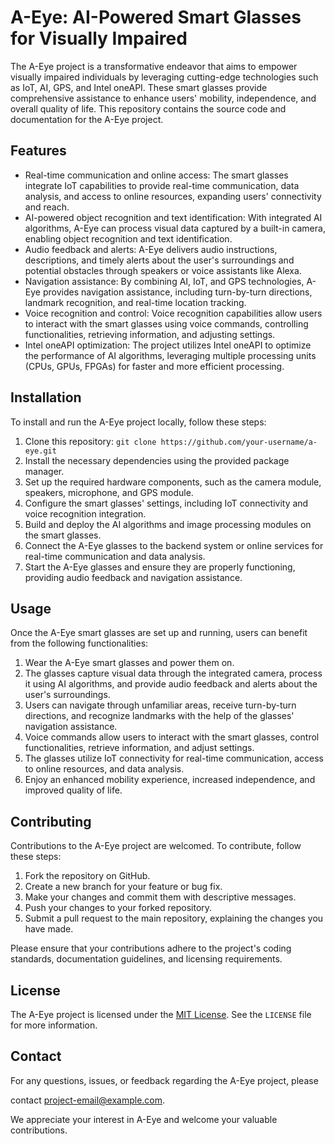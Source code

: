 # A-Eye: AI-Powered Smart Glasses for Visually Impaired

The A-Eye project is a transformative endeavor that aims to empower visually impaired individuals by leveraging cutting-edge technologies such as IoT, AI, GPS, and Intel oneAPI. These smart glasses provide comprehensive assistance to enhance users' mobility, independence, and overall quality of life. This repository contains the source code and documentation for the A-Eye project.

## Features

- Real-time communication and online access: The smart glasses integrate IoT capabilities to provide real-time communication, data analysis, and access to online resources, expanding users' connectivity and reach.
- AI-powered object recognition and text identification: With integrated AI algorithms, A-Eye can process visual data captured by a built-in camera, enabling object recognition and text identification.
- Audio feedback and alerts: A-Eye delivers audio instructions, descriptions, and timely alerts about the user's surroundings and potential obstacles through speakers or voice assistants like Alexa.
- Navigation assistance: By combining AI, IoT, and GPS technologies, A-Eye provides navigation assistance, including turn-by-turn directions, landmark recognition, and real-time location tracking.
- Voice recognition and control: Voice recognition capabilities allow users to interact with the smart glasses using voice commands, controlling functionalities, retrieving information, and adjusting settings.
- Intel oneAPI optimization: The project utilizes Intel oneAPI to optimize the performance of AI algorithms, leveraging multiple processing units (CPUs, GPUs, FPGAs) for faster and more efficient processing.

## Installation

To install and run the A-Eye project locally, follow these steps:

1. Clone this repository: `git clone https://github.com/your-username/a-eye.git`
2. Install the necessary dependencies using the provided package manager.
3. Set up the required hardware components, such as the camera module, speakers, microphone, and GPS module.
4. Configure the smart glasses' settings, including IoT connectivity and voice recognition integration.
5. Build and deploy the AI algorithms and image processing modules on the smart glasses.
6. Connect the A-Eye glasses to the backend system or online services for real-time communication and data analysis.
7. Start the A-Eye glasses and ensure they are properly functioning, providing audio feedback and navigation assistance.

## Usage

Once the A-Eye smart glasses are set up and running, users can benefit from the following functionalities:

1. Wear the A-Eye smart glasses and power them on.
2. The glasses capture visual data through the integrated camera, process it using AI algorithms, and provide audio feedback and alerts about the user's surroundings.
3. Users can navigate through unfamiliar areas, receive turn-by-turn directions, and recognize landmarks with the help of the glasses' navigation assistance.
4. Voice commands allow users to interact with the smart glasses, control functionalities, retrieve information, and adjust settings.
5. The glasses utilize IoT connectivity for real-time communication, access to online resources, and data analysis.
6. Enjoy an enhanced mobility experience, increased independence, and improved quality of life.

## Contributing

Contributions to the A-Eye project are welcomed. To contribute, follow these steps:

1. Fork the repository on GitHub.
2. Create a new branch for your feature or bug fix.
3. Make your changes and commit them with descriptive messages.
4. Push your changes to your forked repository.
5. Submit a pull request to the main repository, explaining the changes you have made.

Please ensure that your contributions adhere to the project's coding standards, documentation guidelines, and licensing requirements.

## License

The A-Eye project is licensed under the [MIT License](https://opensource.org/licenses/MIT). See the `LICENSE` file for more information.

## Contact

For any questions, issues, or feedback regarding the A-Eye project, please

 contact [project-email@example.com](mailto:project-email@example.com).

We appreciate your interest in A-Eye and welcome your valuable contributions.
